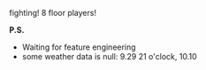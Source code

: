 fighting! 8 floor players!

**P.S.**

- Waiting for feature engineering
- some weather data is null: 9.29 21 o'clock, 10.10
